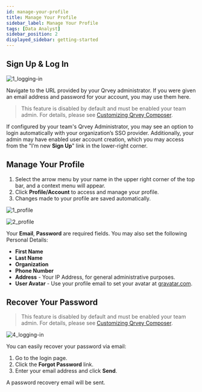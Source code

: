 ```yaml
---
id: manage-your-profile
title: Manage Your Profile
sidebar_label: Manage Your Profile
tags: [Data Analyst]
sidebar_position: 2
displayed_sidebar: getting-started
---
```


<div style={{textAlign: "justify"}}>

## Sign Up & Log In

![1_logging-in](https://s3.amazonaws.com/cdn.qrvey.com/documentation_assets/ui-docs/basics/3.1_logging-in/login.png#thumbnail-60)

Navigate to the URL provided by your Qrvey administrator. If you were given an email address and password for your account, you may use them here.

> This feature is disabled by default and must be enabled your team admin. For details, please see [Customizing Qrvey Composer](../admin/customizing-qrvey-composer.md).

If configured by your team's Qrvey Administrator, you may see an option to login automatically with your organization’s SSO provider. Additionally, your admin may have enabled user account creation, which you may access from the "I’m new **Sign Up**" link in the lower-right corner.

## Manage Your Profile

1. Select the arrow menu by your name in the upper right corner of the top bar, and a context menu will appear.
2. Click **Profile/Account** to access and manage your profile.
3. Changes made to your profile are saved automatically.

![1_profile](https://s3.amazonaws.com/cdn.qrvey.com/documentation_assets/ui-docs/basics/3.2_profile/1_profile.png#thumbnail-60)

![2_profile](https://s3.amazonaws.com/cdn.qrvey.com/documentation_assets/ui-docs/basics/3.2_profile/2_profile.png#thumbnail)

Your **Email**, **Password** are required fields. You may also set the following Personal Details:
- **First Name**
- **Last Name**
- **Organization** 
- **Phone Number** 
- **Address** - Your IP Address, for general administrative purposes.
- **User Avatar** - Use your profile email to set your avatar at [gravatar.com](http://gravatar.com).

## Recover Your Password

> This feature is disabled by default and must be enabled your team admin. For details, please see [Customizing Qrvey Composer](../admin/customizing-qrvey-composer.md).

![4_logging-in](https://s3.amazonaws.com/cdn.qrvey.com/documentation_assets/ui-docs/basics/3.1_logging-in/4_logging-in.png#thumbnail-60)

You can easily recover your password via email:

1. Go to the login page.
2. Click the **Forgot Password** link.
3. Enter your email address and click **Send**.

A password recovery email will be sent. 
    
</div>